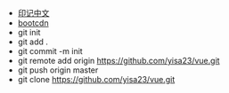 - [印记中文](https://docschina.org/)
- [bootcdn](https://www.bootcdn.cn/)
- git init
- git add .
- git commit -m init
- git remote add origin https://github.com/yisa23/vue.git
- git push origin master
- git clone https://github.com/yisa23/vue.git
